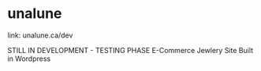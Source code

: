 # unalune
link: unalune.ca/dev

STILL IN DEVELOPMENT - TESTING PHASE
E-Commerce Jewlery Site Built in Wordpress

